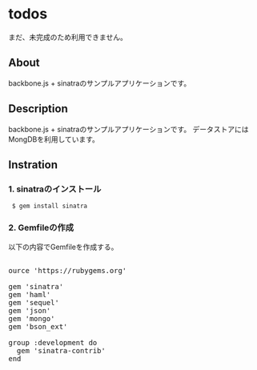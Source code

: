 # todos
まだ、未完成のため利用できません。

## About
backbone.js + sinatraのサンプルアプリケーションです。

## Description
backbone.js + sinatraのサンプルアプリケーションです。
データストアにはMongDBを利用しています。

## Instration

### 1. sinatraのインストール
<pre><code> $ gem install sinatra
</code></pre>

### 2. Gemfileの作成
以下の内容でGemfileを作成する。

<pre>
<core>
ource 'https://rubygems.org'

gem 'sinatra'
gem 'haml'
gem 'sequel'
gem 'json'
gem 'mongo'
gem 'bson_ext'

group :development do
  gem 'sinatra-contrib'
end
</core>
</pre>
